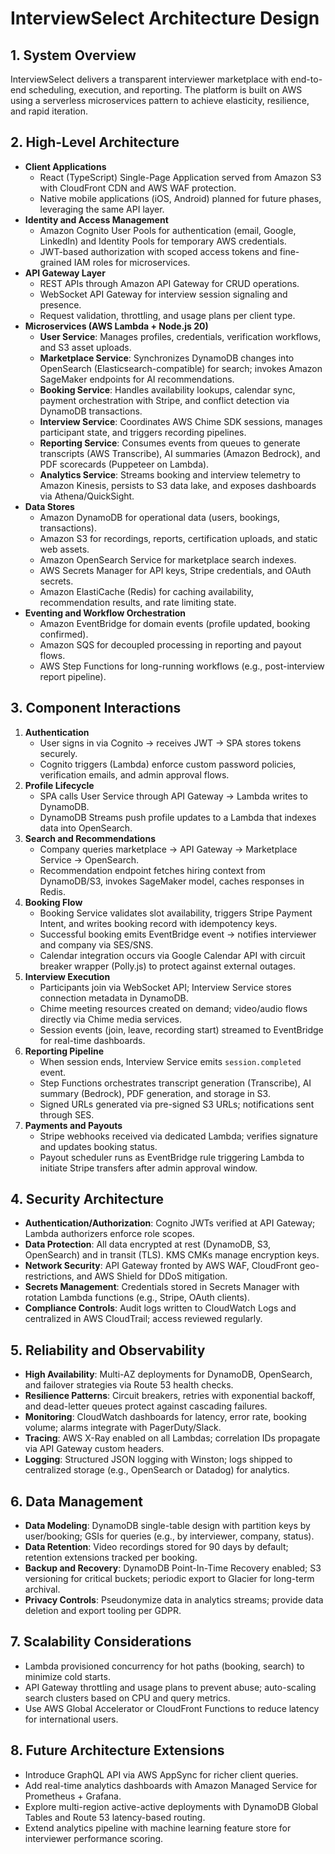 # InterviewSelect Architecture Design

## 1. System Overview
InterviewSelect delivers a transparent interviewer marketplace with end-to-end scheduling, execution, and reporting. The platform is built on AWS using a serverless microservices pattern to achieve elasticity, resilience, and rapid iteration.

## 2. High-Level Architecture
- **Client Applications**
  - React (TypeScript) Single-Page Application served from Amazon S3 with CloudFront CDN and AWS WAF protection.
  - Native mobile applications (iOS, Android) planned for future phases, leveraging the same API layer.
- **Identity and Access Management**
  - Amazon Cognito User Pools for authentication (email, Google, LinkedIn) and Identity Pools for temporary AWS credentials.
  - JWT-based authorization with scoped access tokens and fine-grained IAM roles for microservices.
- **API Gateway Layer**
  - REST APIs through Amazon API Gateway for CRUD operations.
  - WebSocket API Gateway for interview session signaling and presence.
  - Request validation, throttling, and usage plans per client type.
- **Microservices (AWS Lambda + Node.js 20)**
  - **User Service**: Manages profiles, credentials, verification workflows, and S3 asset uploads.
  - **Marketplace Service**: Synchronizes DynamoDB changes into OpenSearch (Elasticsearch-compatible) for search; invokes Amazon SageMaker endpoints for AI recommendations.
  - **Booking Service**: Handles availability lookups, calendar sync, payment orchestration with Stripe, and conflict detection via DynamoDB transactions.
  - **Interview Service**: Coordinates AWS Chime SDK sessions, manages participant state, and triggers recording pipelines.
  - **Reporting Service**: Consumes events from queues to generate transcripts (AWS Transcribe), AI summaries (Amazon Bedrock), and PDF scorecards (Puppeteer on Lambda).
  - **Analytics Service**: Streams booking and interview telemetry to Amazon Kinesis, persists to S3 data lake, and exposes dashboards via Athena/QuickSight.
- **Data Stores**
  - Amazon DynamoDB for operational data (users, bookings, transactions).
  - Amazon S3 for recordings, reports, certification uploads, and static web assets.
  - Amazon OpenSearch Service for marketplace search indexes.
  - AWS Secrets Manager for API keys, Stripe credentials, and OAuth secrets.
  - Amazon ElastiCache (Redis) for caching availability, recommendation results, and rate limiting state.
- **Eventing and Workflow Orchestration**
  - Amazon EventBridge for domain events (profile updated, booking confirmed).
  - Amazon SQS for decoupled processing in reporting and payout flows.
  - AWS Step Functions for long-running workflows (e.g., post-interview report pipeline).

## 3. Component Interactions
1. **Authentication**
   - User signs in via Cognito → receives JWT → SPA stores tokens securely.
   - Cognito triggers (Lambda) enforce custom password policies, verification emails, and admin approval flows.
2. **Profile Lifecycle**
   - SPA calls User Service through API Gateway → Lambda writes to DynamoDB.
   - DynamoDB Streams push profile updates to a Lambda that indexes data into OpenSearch.
3. **Search and Recommendations**
   - Company queries marketplace → API Gateway → Marketplace Service → OpenSearch.
   - Recommendation endpoint fetches hiring context from DynamoDB/S3, invokes SageMaker model, caches responses in Redis.
4. **Booking Flow**
   - Booking Service validates slot availability, triggers Stripe Payment Intent, and writes booking record with idempotency keys.
   - Successful booking emits EventBridge event → notifies interviewer and company via SES/SNS.
   - Calendar integration occurs via Google Calendar API with circuit breaker wrapper (Polly.js) to protect against external outages.
5. **Interview Execution**
   - Participants join via WebSocket API; Interview Service stores connection metadata in DynamoDB.
   - Chime meeting resources created on demand; video/audio flows directly via Chime media services.
   - Session events (join, leave, recording start) streamed to EventBridge for real-time dashboards.
6. **Reporting Pipeline**
   - When session ends, Interview Service emits `session.completed` event.
   - Step Functions orchestrates transcript generation (Transcribe), AI summary (Bedrock), PDF generation, and storage in S3.
   - Signed URLs generated via pre-signed S3 URLs; notifications sent through SES.
7. **Payments and Payouts**
   - Stripe webhooks received via dedicated Lambda; verifies signature and updates booking status.
   - Payout scheduler runs as EventBridge rule triggering Lambda to initiate Stripe transfers after admin approval window.

## 4. Security Architecture
- **Authentication/Authorization**: Cognito JWTs verified at API Gateway; Lambda authorizers enforce role scopes.
- **Data Protection**: All data encrypted at rest (DynamoDB, S3, OpenSearch) and in transit (TLS). KMS CMKs manage encryption keys.
- **Network Security**: API Gateway fronted by AWS WAF, CloudFront geo-restrictions, and AWS Shield for DDoS mitigation.
- **Secrets Management**: Credentials stored in Secrets Manager with rotation Lambda functions (e.g., Stripe, OAuth clients).
- **Compliance Controls**: Audit logs written to CloudWatch Logs and centralized in AWS CloudTrail; access reviewed regularly.

## 5. Reliability and Observability
- **High Availability**: Multi-AZ deployments for DynamoDB, OpenSearch, and failover strategies via Route 53 health checks.
- **Resilience Patterns**: Circuit breakers, retries with exponential backoff, and dead-letter queues protect against cascading failures.
- **Monitoring**: CloudWatch dashboards for latency, error rate, booking volume; alarms integrate with PagerDuty/Slack.
- **Tracing**: AWS X-Ray enabled on all Lambdas; correlation IDs propagate via API Gateway custom headers.
- **Logging**: Structured JSON logging with Winston; logs shipped to centralized storage (e.g., OpenSearch or Datadog) for analytics.

## 6. Data Management
- **Data Modeling**: DynamoDB single-table design with partition keys by user/booking; GSIs for queries (e.g., by interviewer, company, status).
- **Data Retention**: Video recordings stored for 90 days by default; retention extensions tracked per booking.
- **Backup and Recovery**: DynamoDB Point-In-Time Recovery enabled; S3 versioning for critical buckets; periodic export to Glacier for long-term archival.
- **Privacy Controls**: Pseudonymize data in analytics streams; provide data deletion and export tooling per GDPR.

## 7. Scalability Considerations
- Lambda provisioned concurrency for hot paths (booking, search) to minimize cold starts.
- API Gateway throttling and usage plans to prevent abuse; auto-scaling search clusters based on CPU and query metrics.
- Use AWS Global Accelerator or CloudFront Functions to reduce latency for international users.

## 8. Future Architecture Extensions
- Introduce GraphQL API via AWS AppSync for richer client queries.
- Add real-time analytics dashboards with Amazon Managed Service for Prometheus + Grafana.
- Explore multi-region active-active deployments with DynamoDB Global Tables and Route 53 latency-based routing.
- Extend analytics pipeline with machine learning feature store for interviewer performance scoring.

